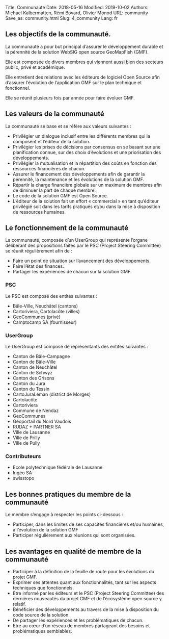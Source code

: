 Title: Communauté
Date: 2018-05-16
Modified: 2019-10-02
Authors: Michael Kalbermatten, Rémi Bovard, Olivier Monod
URL: community
Save_as: community.html
Slug: 4_community
Lang: fr

## Les objectifs de la communauté.

La communauté a pour but principal d’assurer le développement durable et la pérennité de la solution WebSIG open source GeoMapFish (GMF).

Elle est composée de divers membres qui viennent aussi bien des secteurs public, privé et académique.

Elle entretient des relations avec les éditeurs de logiciel Open Source afin d’assurer l’évolution de l’application GMF sur le plan technique et fonctionnel.

Elle se réunit plusieurs fois par année pour faire évoluer GMF.

## Les valeurs de la communauté

La communauté se base et se réfère aux valeurs suivantes :

* Privilégier un dialogue inclusif entre les différents membres qui la composent et l’éditeur de la solution.
* Privilégier les prises de décisions par consensus en se basant sur une planification connue, sur des choix d’évolutions et une priorisation des développements.
* Privilégier la mutualisation et la répartition des coûts en fonction des ressources financières de chacun.
* Assurer le financement des développements afin de garantir la pérennité, la maintenance et les évolutions de la solution GMF.
* Répartir la charge financière globale sur un maximum de membres afin de diminuer la part de chaque membre.
* Le code de la solution GMF est Open Source.
* L’éditeur de la solution fait un effort « commercial » en tant qu’éditeur privilégié soit dans les tarifs pratiqués et/ou dans la mise à disposition de ressources humaines.

## Le fonctionnement de la communauté

La communauté, composée d’un UserGroup qui représente l’organe délibérant des propositions faites par le PSC (Project Steering Committee) se réunit régulièrement afin de :

* Faire un point de situation sur l’avancement des développements.
* Faire l’état des finances.
* Partager les expériences de chacun sur la solution GMF.

### PSC

Le PSC est composé des entités suivantes :

* Bâle-Ville, Neuchâtel (cantons)
* Cartoriviera, Cartolacôte (villes)
* GeoCommunes (privé)
* Camptocamp SA (fournisseur)

### UserGroup

Le UserGroup est composé de représentants des entités suivantes :

* Canton de Bâle-Campagne
* Canton de Bâle-Ville
* Canton de Neuchâtel
* Canton de Schwyz
* Canton des Grisons
* Canton du Jura
* Canton du Tessin
* CartoJuraLéman (district de Morges)
* Cartolacôte
* Cartoriviera
* Commune de Nendaz
* GeoCommunes
* Géoportail du Nord Vaudois
* RUDAZ + PARTNER SA
* Ville de Lausanne
* Ville de Prilly
* Ville de Pully

### Contributeurs

* Ecole polytechnique fédérale de Lausanne
* Ingéo SA
* swisstopo

## Les bonnes pratiques du membre de la communauté

Le membre s’engage à respecter les points ci-dessous :

* Participer, dans les limites de ses capacités financières et/ou humaines, à l’évolution de la solution GMF
* Participer régulièrement aux réunions qui sont organisées.

## Les avantages en qualité de membre de la communauté

* Participer à la définition de la feuille de route pour les évolutions du projet GMF.
* Exprimer ses attentes quant aux fonctionnalités, tant sur les aspects techniques que fonctionnels.
* Etre informé par les éditeurs et le PSC (Project Steering Committee) des dernières nouveautés du projet GMF et de l’écosystème open source y relatif.
* Bénéficier des développements au travers de la mise à disposition du code source de la solution.
* De partager les expériences et les problématiques de chacun.
* Etre au cœur d’un réseau de membres partageant des besoins et problématiques semblables.
